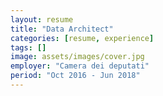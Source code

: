 ```yaml
---
layout: resume
title: "Data Architect"
categories: [resume, experience]
tags: []
image: assets/images/cover.jpg
employer: "Camera dei deputati"
period: "Oct 2016 - Jun 2018"
---
```

